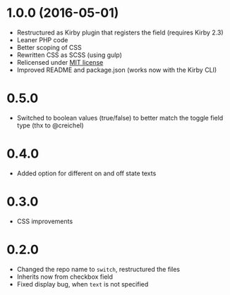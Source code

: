 # 1.0.0 (2016-05-01)
- Restructured as Kirby plugin that registers the field (requires Kirby 2.3)
- Leaner PHP code
- Better scoping of CSS
- Rewritten CSS as SCSS (using gulp)
- Relicensed under [MIT license](http://www.opensource.org/licenses/mit-license.php)
- Improved README and package.json (works now with the Kirby CLI)

# 0.5.0  
- Switched to boolean values (true/false) to better match the toggle field type (thx to @creichel)

# 0.4.0
- Added option for different on and off state texts

# 0.3.0
- CSS improvements

# 0.2.0
- Changed the repo name to `switch`, restructured the files
- Inherits now from checkbox field
- Fixed display bug, when `text` is not specified
